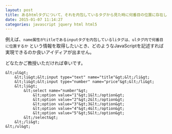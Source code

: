 ```yaml
---
layout: post
title: あるhtmlタグについて、それを内包しているタグから見た時に何番目の位置に存在しているのか知りたい
date: 2015-01-07 11:14:27
categories: javascript jquery html html5
---
```

<p>例えば、<code>name属性がtitleであるinputタグを内包しているliタグは、ulタグ内で何番目に位置するか</code> という情報を取得したいとき、どのようなJavaScriptを記述すれば実現できるのか良いアイディアが出ません。</p>

<p>どなたかご教授いただければ幸いです。</p>

```
&lt;ul&gt;
    &lt;li&gt;&lt;input type="text" name="title"&gt;&lt;/li&gt;
    &lt;li&gt;&lt;input type="number" name="price"&gt;&lt;/li&gt;
    &lt;li&gt;
        &lt;select name="number"&gt;
            &lt;option value="1"&gt;1&lt;/option&gt;
            &lt;option value="2"&gt;2&lt;/option&gt;
            &lt;option value="3"&gt;3&lt;/option&gt;
            &lt;option value="4"&gt;4&lt;/option&gt;
            &lt;option value="5"&gt;5&lt;/option&gt;
        &lt;/select&gt;
    &lt;/li&gt;
&lt;/ul&gt;
```
